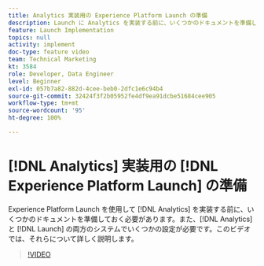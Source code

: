 ```yaml
---
title: Analytics 実装用の Experience Platform Launch の準備
description: Launch に Analytics を実装する前に、いくつかのドキュメントを準備しておく必要があります。また、Analytics と Launch の両方で、システムでいくつかの設定を行う必要があります。このビデオでは、それらについて詳しく説明します。
feature: Launch Implementation
topics: null
activity: implement
doc-type: feature video
team: Technical Marketing
kt: 3584
role: Developer, Data Engineer
level: Beginner
exl-id: 057b7a82-882d-4cee-beb0-2dfc1e6c94b4
source-git-commit: 32424f3f2b05952fe4df9ea91dcbe51684cee905
workflow-type: tm+mt
source-wordcount: '95'
ht-degree: 100%

---
```


# [!DNL Analytics] 実装用の [!DNL Experience Platform Launch] の準備

Experience Platform Launch を使用して [!DNL Analytics] を実装する前に、いくつかのドキュメントを準備しておく必要があります。また、[!DNL Analytics] と [!DNL Launch] の両方のシステムでいくつかの設定が必要です。このビデオでは、それらについて詳しく説明します。

>[!VIDEO](https://video.tv.adobe.com/v/28752/?quality=12)
